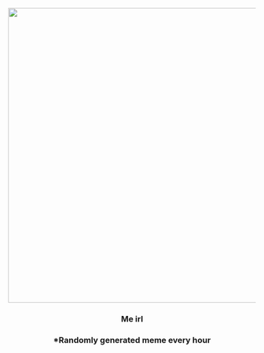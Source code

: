 <p align="center">
        <img src="https://i.redd.it/gejyqzxqtl591.jpg" width="600" height="600">
        </p>
        <h3 align="center">Me irl</h3>
        <h3 align="center">*Randomly generated meme every hour</h3>
    